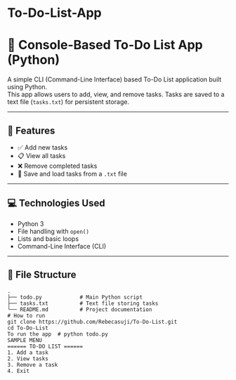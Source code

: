 # To-Do-List-App
# 📝 Console-Based To-Do List App (Python)

A simple CLI (Command-Line Interface) based To-Do List application built using Python.  
This app allows users to add, view, and remove tasks. Tasks are saved to a text file (`tasks.txt`) for persistent storage.

---

## 🚀 Features

- ✅ Add new tasks  
- 📋 View all tasks  
- ❌ Remove completed tasks  
- 💾 Save and load tasks from a `.txt` file  

---

## 💻 Technologies Used

- Python 3
- File handling with `open()`
- Lists and basic loops
- Command-Line Interface (CLI)

---

## 📂 File Structure

```plaintext
.
├── todo.py            # Main Python script
├── tasks.txt          # Text file storing tasks
└── README.md          # Project documentation
# How to run
git clone https://github.com/Rebecasuji/To-Do-List.git
cd To-Do-List
To run the app  # python todo.py
SAMPLE MENU
====== TO-DO LIST ======
1. Add a task
2. View tasks
3. Remove a task
4. Exit

